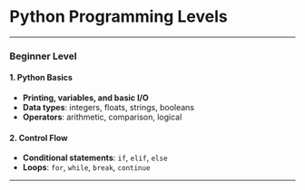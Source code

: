 # Python Programming Levels

---

### **Beginner Level**
#### **1. Python Basics**
- **Printing, variables, and basic I/O**
- **Data types**: integers, floats, strings, booleans
- **Operators**: arithmetic, comparison, logical

#### **2. Control Flow**
- **Conditional statements**: `if`, `elif`, `else`
- **Loops**: `for`, `while`, `break`, `continue`

---
